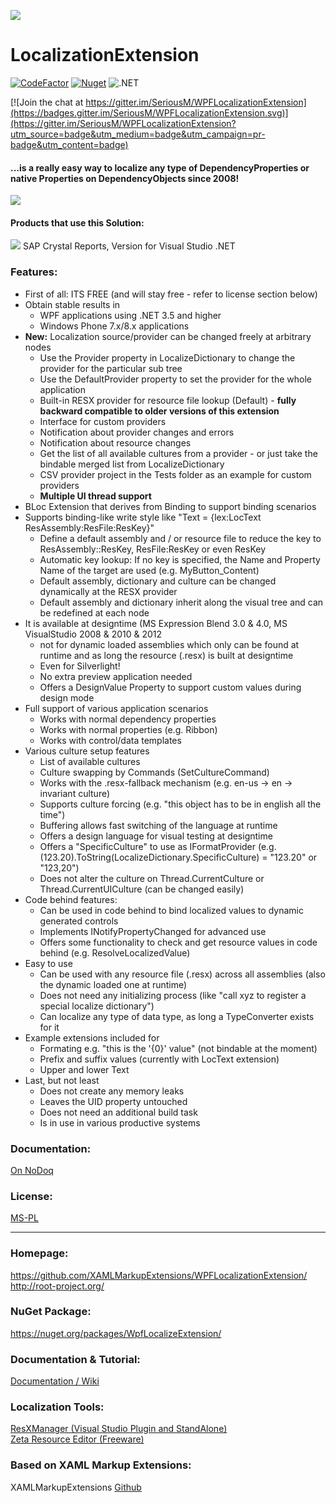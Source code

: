 ![](/docs/Logo.png)

# LocalizationExtension
[![CodeFactor](https://www.codefactor.io/repository/github/xamlmarkupextensions/wpflocalizationextension/badge/master)](https://www.codefactor.io/repository/github/xamlmarkupextensions/wpflocalizationextension/overview/master)
[![Nuget](https://img.shields.io/nuget/v/WpfLocalizeExtension.svg)](https://www.nuget.org/packages/WpfLocalizeExtension)
![.NET](https://github.com/XAMLMarkupExtensions/WPFLocalizationExtension/workflows/.NET/badge.svg)

[![Join the chat at https://gitter.im/SeriousM/WPFLocalizationExtension](https://badges.gitter.im/SeriousM/WPFLocalizationExtension.svg)](https://gitter.im/SeriousM/WPFLocalizationExtension?utm_source=badge&utm_medium=badge&utm_campaign=pr-badge&utm_content=badge)

#### ...is a really easy way to localize any type of DependencyProperties or native Properties on DependencyObjects since 2008!

![](/docs/Structure.png)

#### Products that use this Solution:

![](/docs/SAPLogo.gif) SAP Crystal Reports, Version for Visual Studio .NET

### Features:

* First of all: ITS FREE (and will stay free - refer to license section below)
* Obtain stable results in
	* WPF applications using .NET 3.5 and higher
	* Windows Phone 7.x/8.x applications
* **New:** Localization source/provider can be changed freely at arbitrary nodes
	* Use the Provider property in LocalizeDictionary to change the provider for the particular sub tree
	* Use the DefaultProvider property to set the provider for the whole application
	* Built-in RESX provider for resource file lookup (Default) - **fully backward compatible to older versions of this extension**
	* Interface for custom providers
	* Notification about provider changes and errors
	* Notification about resource changes
	* Get the list of all available cultures from a provider - or just take the bindable merged list from LocalizeDictionary
	* CSV provider project in the Tests folder as an example for custom providers
	* **Multiple UI thread support**
* BLoc Extension that derives from Binding to support binding scenarios
* Supports binding-like write style like "Text = {lex:LocText ResAssembly:ResFile:ResKey}"
	* Define a default assembly and / or resource file to reduce the key to ResAssembly::ResKey, ResFile:ResKey or even ResKey
	* Automatic key lookup: If no key is specified, the Name and Property Name of the target are used (e.g. MyButton_Content)
	* Default assembly, dictionary and culture can be changed dynamically at the RESX provider
	* Default assembly and dictionary inherit along the visual tree and can be redefined at each node
* It is available at designtime (MS Expression Blend 3.0 & 4.0, MS VisualStudio 2008 & 2010 & 2012
    * not for dynamic loaded assemblies which only can be found at runtime and as long the resource (.resx) is built at designtime
	* Even for Silverlight!
	* No extra preview application needed
	* Offers a DesignValue Property to support custom values during design mode
* Full support of various application scenarios
	* Works with normal dependency properties
	* Works with normal properties (e.g. Ribbon)
	* Works with control/data templates
* Various culture setup features
	* List of available cultures
	* Culture swapping by Commands (SetCultureCommand)
	* Works with the .resx-fallback mechanism (e.g. en-us -> en -> invariant culture)
	* Supports culture forcing (e.g. "this object has to be in english all the time")
	* Buffering allows fast switching of the language at runtime
	* Offers a design language for visual testing at designtime
	* Offers a "SpecificCulture" to use as IFormatProvider (e.g. (123.20).ToString(LocalizeDictionary.SpecificCulture) = "123.20" or "123,20")
	* Does not alter the culture on Thread.CurrentCulture or Thread.CurrentUICulture (can be changed easily)
* Code behind features:
	* Can be used in code behind to bind localized values to dynamic generated controls
	* Implements INotifyPropertyChanged for advanced use
	* Offers some functionality to check and get resource values in code behind (e.g. ResolveLocalizedValue)
* Easy to use
	* Can be used with any resource file (.resx) across all assemblies (also the dynamic loaded one at runtime)
	* Does not need any initializing process (like "call xyz to register a special localize dictionary")
	* Can localize any type of data type, as long a TypeConverter exists for it
* Example extensions included for
	* Formating e.g. "this is the '{0}' value" (not bindable at the moment)
	* Prefix and suffix values (currently with LocText extension)
	* Upper and lower Text
* Last, but not least
	* Does not create any memory leaks
	* Leaves the UID property untouched
	* Does not need an additional build task
	* Is in use in various productive systems

### Documentation:
[On NoDoq](http://www.nudoq.org/#!/Packages/WpfLocalizeExtension)

### License:
[MS-PL](https://github.com/XAMLMarkupExtensions/WPFLocalizationExtension/blob/master/LICENSE)

-----

### Homepage:
https://github.com/XAMLMarkupExtensions/WPFLocalizationExtension/
http://root-project.org/

### NuGet Package:
https://nuget.org/packages/WpfLocalizeExtension/

### Documentation & Tutorial:
[Documentation / Wiki](https://github.com/XAMLMarkupExtensions/WPFLocalizationExtension/wiki)

### Localization Tools:
[ResXManager (Visual Studio Plugin and StandAlone)](http://visualstudiogallery.msdn.microsoft.com/3b64e04c-e8de-4b97-8358-06c73a97cc68)  
[Zeta Resource Editor (Freeware)](http://www.zeta-resource-editor.com/index.html)

### Based on XAML Markup Extensions:
XAMLMarkupExtensions [Github](https://github.com/XAMLMarkupExtensions/XAMLMarkupExtensions)